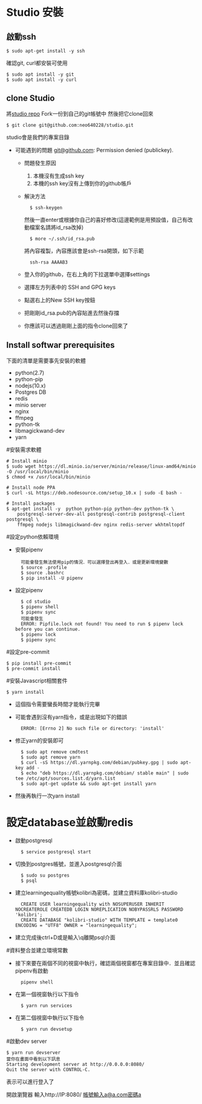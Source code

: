 # Studio 安裝

啟動ssh
--

    $ sudo apt-get install -y ssh

確認git, curl都安裝可使用

    $ sudo apt install -y git
    $ sudo apt install -y curl
clone Studio
--
將[studio repo](https://github.com/learningequality/studio) Fork一份到自己的git帳號中
然後把它clone回來

    $ git clone git@github.com:neo640228/studio.git

studio會是我們的專案目錄

* 可能遇到的問題 git@github.com: Permission denied (publickey).

    * 問題發生原因
        1. 本機沒有生成ssh key
        2. 本機的ssh key沒有上傳到你的github帳戶
    * 解決方法

            $ ssh-keygen

        然後一直enter或根據你自己的喜好修改(這邊範例是用預設值，自己有改動檔案名請將id_rsa改掉)

            $ more ~/.ssh/id_rsa.pub

        將內容複製，內容應該會是ssh-rsa開頭，如下示範

            ssh-rsa AAAAB3
    * 登入你的github，在右上角的下拉選單中選擇settings
    * 選擇左方列表中的 SSH and GPG keys
    * 點選右上的New SSH key按鈕
    * 把剛剛id_rsa.pub的內容貼進去然後存擋
    * 你應該可以透過剛剛上面的指令clone回來了

Install softwar prerequisites
--
下面的清單是需要事先安裝的軟體
* python(2.7)
* python-pip
* nodejs(10.x)
* Postgres DB
* redis
* minio server
* nginx
* ffmpeg
* python-tk
* libmagickwand-dev
* yarn

#安裝需求軟體

    # Install minio
    $ sudo wget https://dl.minio.io/server/minio/release/linux-amd64/minio -O /usr/local/bin/minio
    $ chmod +x /usr/local/bin/minio

    # Install node PPA
    $ curl -sL https://deb.nodesource.com/setup_10.x | sudo -E bash -

    # Install packages
    $ apt-get install -y  python python-pip python-dev python-tk \
        postgresql-server-dev-all postgresql-contrib postgresql-client postgresql \
        ffmpeg nodejs libmagickwand-dev nginx redis-server wkhtmltopdf
#設定python依賴環境
* 安裝pipenv

        可能會發生無法使用pip的情況．可以選擇登出再登入．或是更新環境變數
        $ source .profile
        $ source .bashrc
        $ pip install -U pipenv

* 設定pipenv

        $ cd studio
        $ pipenv shell
        $ pipenv sync
        可能會發生
        ERROR: Pipfile.lock not found! You need to run $ pipenv lock before you can continue.
        $ pipenv lock
        $ pipenv sync

#設定pre-commit

    $ pip install pre-commit
    $ pre-commit install

#安裝Javascript相關套件


    $ yarn install

* 這個指令需要蠻長時間才能執行完畢
* 可能會遇到沒有yarn指令，或是出現如下的錯誤

        ERROR: [Errno 2] No such file or directory: 'install'

* 修正yarn的安裝即可

        $ sudo apt remove cmdtest
        $ sudo apt remove yarn
        $ curl -sS https://dl.yarnpkg.com/debian/pubkey.gpg | sudo apt-key add -
        $ echo "deb https://dl.yarnpkg.com/debian/ stable main" | sudo tee /etc/apt/sources.list.d/yarn.list
        $ sudo apt-get update && sudo apt-get install yarn

* 然後再執行一次yarn install

# 設定database並啟動redis

* 啟動postgresql

        $ service postgresql start

* 切換到postgres帳號，並進入postgresql介面

        $ sudo su postgres
        $ psql

* 建立learningequality帳號kolibri為密碼，並建立資料庫kolibri-studio

        CREATE USER learningequality with NOSUPERUSER INHERIT NOCREATEROLE CREATEDB LOGIN NOREPLICATION NOBYPASSRLS PASSWORD 'kolibri';
        CREATE DATABASE "kolibri-studio" WITH TEMPLATE = template0 ENCODING = "UTF8" OWNER = "learningequality";

* 建立完成後ctrl+D或是輸入\q離開psql介面

#資料整合並建立環境常數

* 接下來要在兩個不同的視窗中執行，確認兩個視窗都在專案目錄中．並且確認pipenv有啟動

        pipenv shell
* 在第一個視窗執行以下指令

        $ yarn run services
* 在第二個視窗中執行以下指令

        $ yarn run devsetup
#啟動dev server

    $ yarn run devserver
    當你在畫面中看到以下訊息
    Starting development server at http://0.0.0.0:8080/
    Quit the server with CONTROL-C.

表示可以進行登入了

開啟瀏覽器
輸入http://IP:8080/
帳號輸入a@a.com密碼a
